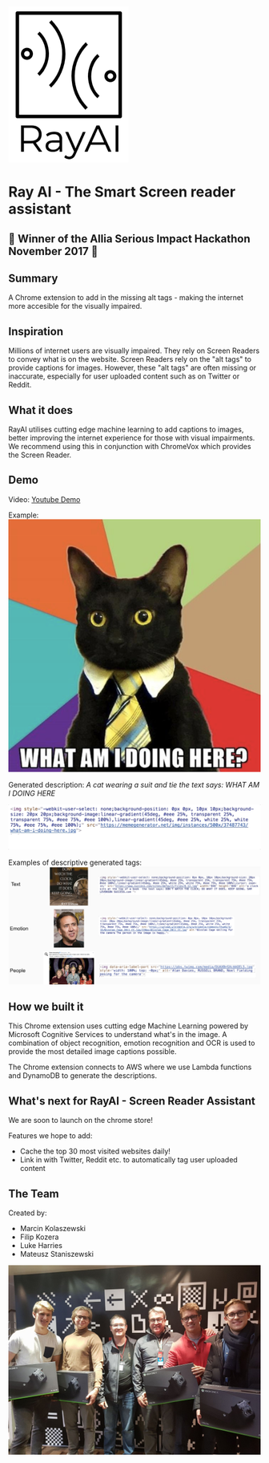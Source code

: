 ![Ray AI Logo](RayAI-logo.png)

# Ray AI - The Smart Screen reader assistant
## **:tada: Winner of the Allia Serious Impact Hackathon November 2017 :tada:**

## Summary

A Chrome extension to add in the missing alt tags - making the internet more accesible for the visually impaired.

## Inspiration
Millions of internet users are visually impaired. They rely on Screen Readers to convey what is on the website. Screen Readers rely on the "alt tags" to provide captions for images. However, these "alt tags" are often missing or inaccurate, especially for user uploaded content such as on Twitter or Reddit.

## What it does
RayAI utilises cutting edge machine learning to add captions to images, better improving the internet experience for those with visual impairments. We recommend using this in conjunction with ChromeVox which provides the Screen Reader.

## Demo

Video: [Youtube Demo](https://www.youtube.com/watch?v=SesPIkT-Sn8)

Example:  
![Cat](catmeme.png)

Generated description: *A cat wearing a suit and tie  the text says: WHAT AM I DOING HERE*

![Gif](example2.gif)

Examples of descriptive generated tags:
![Image](descriptivetags.png)

## How we built it
This Chrome extension uses cutting edge Machine Learning powered by Microsoft Cognitive Services to understand what's in the image. A combination of object recognition, emotion recognition and OCR is used to provide the most detailed image captions possible.

The Chrome extension connects to AWS where we use Lambda functions and DynamoDB to generate the descriptions.

## What's next for RayAI - Screen Reader Assistant
We are soon to launch on the chrome store!

Features we hope to add:
- Cache the top 30 most visited websites daily!
- Link in with Twitter, Reddit etc. to automatically tag user uploaded content

## The Team

Created by:
- Marcin Kolaszewski
- Filip Kozera
- Luke Harries
- Mateusz Staniszewski

![The team](26910452_10211013117391959_1735074432164593266_o.jpg)
